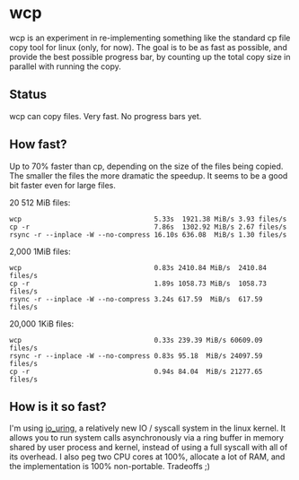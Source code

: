 # wcp
wcp is an experiment in re-implementing something like the standard cp file copy tool for linux (only, for now). The goal is to be as fast as possible, and provide the best possible progress bar, by counting up the total copy size in parallel with running the copy.

## Status
wcp can copy files. Very fast. No progress bars yet.

## How fast?
Up to 70% faster than cp, depending on the size of the files being copied. The smaller the files the more dramatic the speedup. It seems to be a good bit faster even for large files.

20 512 MiB files:
```
wcp                                 5.33s  1921.38 MiB/s 3.93 files/s
cp -r                               7.86s  1302.92 MiB/s 2.67 files/s
rsync -r --inplace -W --no-compress 16.10s 636.08  MiB/s 1.30 files/s
```

2,000 1MiB files:
```
wcp                                 0.83s 2410.84 MiB/s  2410.84 files/s
cp -r                               1.89s 1058.73 MiB/s  1058.73 files/s
rsync -r --inplace -W --no-compress 3.24s 617.59  MiB/s  617.59  files/s
```

20,000 1KiB files:
```
wcp                                 0.33s 239.39 MiB/s 60609.09 files/s
rsync -r --inplace -W --no-compress 0.83s 95.18  MiB/s 24097.59 files/s
cp -r                               0.94s 84.04  MiB/s 21277.65 files/s
```

## How is it so fast?
I'm using [io_uring](https://kernel.dk/io_uring.pdf), a relatively new IO / syscall system in the linux kernel. It allows you to run system calls asynchronously via a ring buffer in memory shared by user process and kernel, instead of using a full syscall with all of its overhead. I also peg two CPU cores at 100%, allocate a lot of RAM, and the implementation is 100% non-portable. Tradeoffs ;)
